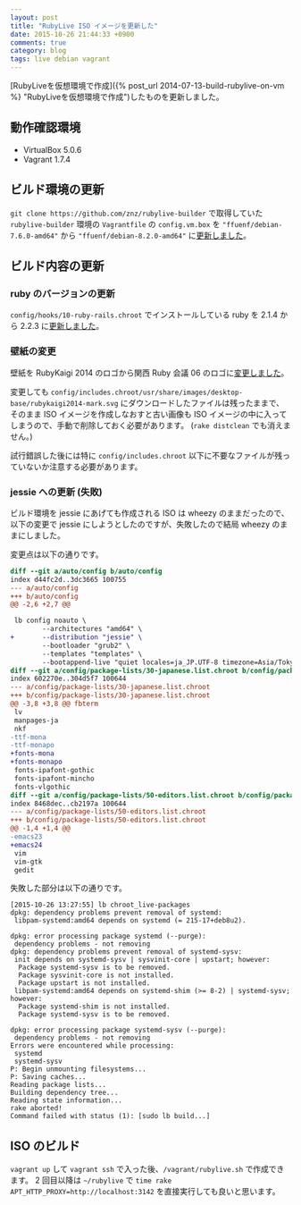 ```yaml
---
layout: post
title: "RubyLive ISO イメージを更新した"
date: 2015-10-26 21:44:33 +0900
comments: true
category: blog
tags: live debian vagrant
---
```

[RubyLiveを仮想環境で作成]({% post_url 2014-07-13-build-rubylive-on-vm %} "RubyLiveを仮想環境で作成")したものを更新しました。

<!--more-->

## 動作確認環境

- VirtualBox 5.0.6
- Vagrant 1.7.4

## ビルド環境の更新

`git clone https://github.com/znz/rubylive-builder` で取得していた `rubylive-builder` 環境の `Vagrantfile` の `config.vm.box` を `"ffuenf/debian-7.6.0-amd64"` から `"ffuenf/debian-8.2.0-amd64"` に[更新しました](https://github.com/znz/rubylive-builder/commit/289f2079dad86bde424aa810f0e6b28302607ccb)。

## ビルド内容の更新

### ruby のバージョンの更新

`config/hooks/10-ruby-rails.chroot` でインストールしている ruby を 2.1.4 から 2.2.3 に[更新しました](https://github.com/znz/rubylive/commit/475e077f9bdb066628415ad602fefdde2608c57e)。

### 壁紙の変更

壁紙を RubyKaigi 2014 のロゴから関西 Ruby 会議 06 のロゴに[変更しました](https://github.com/znz/rubylive/commit/f7f4136a39fd1ac4da8121204b941b12eac3e65e)。

変更しても `config/includes.chroot/usr/share/images/desktop-base/rubykaigi2014-mark.svg` にダウンロードしたファイルは残ったままで、そのまま ISO イメージを作成しなおすと古い画像も ISO イメージの中に入ってしまうので、手動で削除しておく必要があります。
(`rake distclean` でも消えません。)

試行錯誤した後には特に `config/includes.chroot` 以下に不要なファイルが残っていないか注意する必要があります。

### jessie への更新 (失敗)

ビルド環境を jessie にあげても作成される ISO は wheezy のままだったので、以下の変更で jessie にしようとしたのですが、失敗したので結局 wheezy のままにしました。

変更点は以下の通りです。

```diff
diff --git a/auto/config b/auto/config
index d44fc2d..3dc3665 100755
--- a/auto/config
+++ b/auto/config
@@ -2,6 +2,7 @@

 lb config noauto \
        --architectures "amd64" \
+       --distribution "jessie" \
        --bootloader "grub2" \
        --templates "templates" \
        --bootappend-live "quiet locales=ja_JP.UTF-8 timezone=Asia/Tokyo utc=no keyboard-layouts=jp
diff --git a/config/package-lists/30-japanese.list.chroot b/config/package-lists/30-japanese.list.ch
index 602270e..304d5f7 100644
--- a/config/package-lists/30-japanese.list.chroot
+++ b/config/package-lists/30-japanese.list.chroot
@@ -3,8 +3,8 @@ fbterm
 lv
 manpages-ja
 nkf
-ttf-mona
-ttf-monapo
+fonts-mona
+fonts-monapo
 fonts-ipafont-gothic
 fonts-ipafont-mincho
 fonts-vlgothic
diff --git a/config/package-lists/50-editors.list.chroot b/config/package-lists/50-editors.list.chro
index 8468dec..cb2197a 100644
--- a/config/package-lists/50-editors.list.chroot
+++ b/config/package-lists/50-editors.list.chroot
@@ -1,4 +1,4 @@
-emacs23
+emacs24
 vim
 vim-gtk
 gedit
```

失敗した部分は以下の通りです。

```
[2015-10-26 13:27:55] lb chroot_live-packages
dpkg: dependency problems prevent removal of systemd:
 libpam-systemd:amd64 depends on systemd (= 215-17+deb8u2).

dpkg: error processing package systemd (--purge):
 dependency problems - not removing
dpkg: dependency problems prevent removal of systemd-sysv:
 init depends on systemd-sysv | sysvinit-core | upstart; however:
  Package systemd-sysv is to be removed.
  Package sysvinit-core is not installed.
  Package upstart is not installed.
 libpam-systemd:amd64 depends on systemd-shim (>= 8-2) | systemd-sysv; however:
  Package systemd-shim is not installed.
  Package systemd-sysv is to be removed.

dpkg: error processing package systemd-sysv (--purge):
 dependency problems - not removing
Errors were encountered while processing:
 systemd
 systemd-sysv
P: Begin unmounting filesystems...
P: Saving caches...
Reading package lists...
Building dependency tree...
Reading state information...
rake aborted!
Command failed with status (1): [sudo lb build...]
```

## ISO のビルド

`vagrant up` して `vagrant ssh` で入った後、`/vagrant/rubylive.sh` で作成できます。
2 回目以降は `~/rubylive` で `time rake APT_HTTP_PROXY=http://localhost:3142` を直接実行しても良いと思います。
